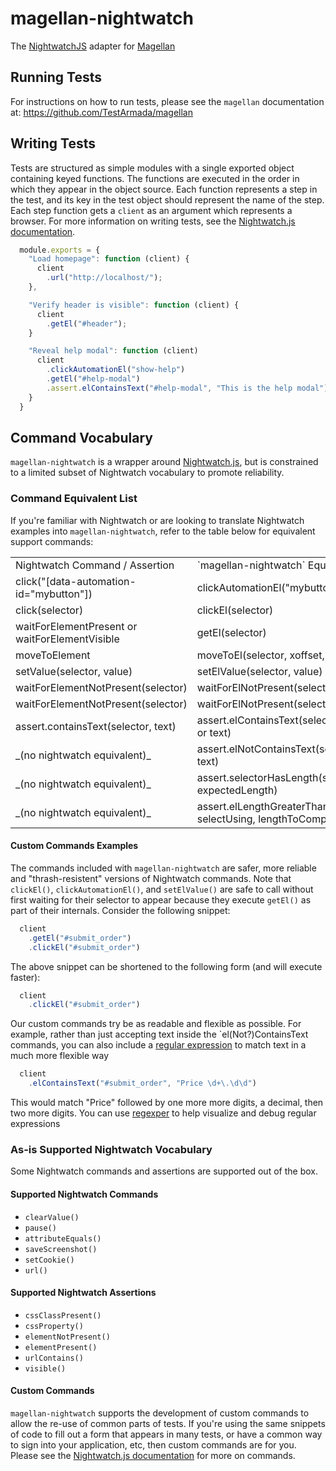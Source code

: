 # magellan-nightwatch

The [NightwatchJS](http://nightwatchjs.org/) adapter for [Magellan](https://github.com/TestArmada/magellan)

## Running Tests

For instructions on how to run tests, please see the `magellan` documentation at: https://github.com/TestArmada/magellan

## Writing Tests

Tests are structured as simple modules with a single exported object containing keyed functions. The functions are executed in the order in which they appear in the object source. Each function represents a step in the test, and its key in the test object should represent the name of the step. Each step function gets a `client` as an argument which represents a browser. For more information on writing tests, see the [Nightwatch.js documentation](http://nightwatchjs.org).

```javascript
  module.exports = {
    "Load homepage": function (client) {
      client
        .url("http://localhost/");
    },

    "Verify header is visible": function (client) {
      client
        .getEl("#header");
    }

    "Reveal help modal": function (client)
      client
        .clickAutomationEl("show-help")
        .getEl("#help-modal")
        .assert.elContainsText("#help-modal", "This is the help modal");
    }
  }
```

## Command Vocabulary

`magellan-nightwatch` is a wrapper around [Nightwatch.js](http://nightwatchjs.org), but is constrained to a limited subset of Nightwatch vocabulary to promote reliability.

### Command Equivalent List

If you're familiar with Nightwatch or are looking to translate Nightwatch examples into `magellan-nightwatch`, refer to the table below for equivalent support commands:

<table>
  <tr>
    <td>Nightwatch Command / Assertion</td>
    <td>`magellan-nightwatch` Equivalent</td>
  </tr>
  <tr>
    <td>click("[data-automation-id="mybutton"])</td>
    <td>clickAutomationEl("mybutton")</td>
  </tr>
  <tr>
    <td>click(selector)</td>
    <td>clickEl(selector)</td>
  </tr>
  <tr>
    <td>waitForElementPresent or waitForElementVisible</td>
    <td>getEl(selector)</td>
  </tr>
  <tr>
    <td>moveToElement</td>
    <td>moveToEl(selector, xoffset, yoffset)</td>
  </tr>
  <tr>
    <td>setValue(selector, value)</td>
    <td>setElValue(selector, value)</td>
  </tr>
  <tr>
    <td>waitForElementNotPresent(selector)</td>
    <td>waitForElNotPresent(selector)</td>
  </tr>
  <tr>
    <td>waitForElementNotPresent(selector)</td>
    <td>waitForElNotPresent(selector)</td>
  </tr>
  <tr>
    <td>assert.containsText(selector, text)</td>
    <td>assert.elContainsText(selector, regex or text)</td>
  </tr>
  <tr>
    <td>_(no nightwatch equivalent)_</td>
    <td>assert.elNotContainsText(selector, text)</td>
  </tr>
  <tr>
    <td>_(no nightwatch equivalent)_</td>
    <td>assert.selectorHasLength(selector, expectedLength)</td>
  </tr>
  <tr>
  <td>_(no nightwatch equivalent)_</td>
    <td>assert.elLengthGreaterThan(selector, selectUsing, lengthToCompare)</td>
  </tr>
</table>

#### Custom Commands Examples

The commands included with `magellan-nightwatch` are safer, more reliable and "thrash-resistent" versions of Nightwatch commands. Note that `clickEl()`, `clickAutomationEl()`, and `setElValue()` are safe to call without first waiting for their selector to appear because they execute `getEl()` as part of their internals. Consider the following snippet:

```javascript
  client
    .getEl("#submit_order")
    .clickEl("#submit_order")
```

The above snippet can be shortened to the following form (and will execute faster):

```javascript
  client
    .clickEl("#submit_order")
```

Our custom commands try be as readable and flexible as possible. For example, rather than just accepting text inside the `el(Not?)ContainsText commands, you can also include a [regular expression](https://simple.wikipedia.org/wiki/Regular_expression) to match text in a much more flexible way

```javascript
  client
    .elContainsText("#submit_order", "Price \d+\.\d\d")
```

This would match "Price" followed by one more more digits, a decimal, then two more digits.
You can use [regexper](http://regexper.com/#Price%20%5Cd%2B%5C.%5Cd%5Cd) to help visualize and debug regular expressions


### As-is Supported Nightwatch Vocabulary

Some Nightwatch commands and assertions are supported out of the box.

#### Supported Nightwatch Commands

* `clearValue()`
* `pause()`
* `attributeEquals()`
* `saveScreenshot()`
* `setCookie()`
* `url()`

#### Supported Nightwatch Assertions

* `cssClassPresent()`
* `cssProperty()`
* `elementNotPresent()`
* `elementPresent()`
* `urlContains()`
* `visible()`

#### Custom Commands

`magellan-nightwatch` supports the development of custom commands to allow the re-use of common parts of tests. If you're using the same snippets of code to fill out a form that appears in many tests, or have a common way to sign into your application, etc, then custom commands are for you. Please see the [Nightwatch.js documentation](http://nightwatchjs.org) for more on commands.

